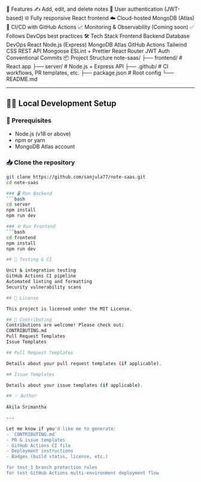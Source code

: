 🚀 Features
✍️ Add, edit, and delete notes
🔐 User authentication (JWT-based)
🌐 Fully responsive React frontend
☁️ Cloud-hosted MongoDB (Atlas)
🔄 CI/CD with GitHub Actions
📈 Monitoring & Observability (Coming soon)
✅ Follows DevOps best practices
🛠️ Tech Stack
Frontend	Backend	Database	DevOps
React	Node.js (Express)	MongoDB Atlas	GitHub Actions
Tailwind CSS	REST API	Mongoose	ESLint + Prettier
React Router	JWT Auth		Conventional Commits
📦 Project Structure
note-saas/
├── frontend/           # React app
├── server/             # Node.js + Express API
├── .github/            # CI workflows, PR templates, etc.
├── package.json        # Root config
└── README.md

---

## 🧑‍💻 Local Development Setup

### 🔧 Prerequisites
- Node.js (v18 or above)
- npm or yarn
- MongoDB Atlas account

### 📥 Clone the repository
```bash
git clone https://github.com/sanjula77/note-saas.git
cd note-saas

### 🖥️ Run Backend
```bash
cd server
npm install
npm run dev

### 🌐 Run Frontend
```bash
cd frontend
npm install
npm run dev

## 🧪 Testing & CI

Unit & integration testing
GitHub Actions CI pipeline
Automated linting and formatting
Security vulnerability scans

## 📄 License

This project is licensed under the MIT License.

## 🙌 Contributing
Contributions are welcome! Please check out:
CONTRIBUTING.md
Pull Request Templates
Issue Templates

## Pull Request Templates

Details about your pull request templates (if applicable).

## Issue Templates

Details about your issue templates (if applicable).

## ✨ Author
  
Akila Srimantha

---

Let me know if you'd like me to generate:
- `CONTRIBUTING.md`
- PR & issue templates
- GitHub Actions CI file
- Deployment instructions
- Badges (build status, license, etc.)

for test_1 branch protection rules
for test GitHub Actions multi-environment deployment flow
